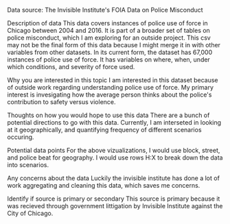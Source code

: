 
Data source: The Invisible Institute's FOIA Data on Police Misconduct 

Description of data
This data covers instances of police use of force in Chicago between 2004 and 2016. It is part of a broader set of tables on police misconduct, which I am exploring for an outside project. This csv may not be the final form of this data because I might merge it in with other variables from other datasets. In its current form, the dataset has 67,000 instances of police use of force. It has variables on where, when, under which conditions, and severity of force used. 

Why you are interested in this topic
I am interested in this dataset because of outside work regarding understanding police use of force. My primary interest is invesigating how the average person thinks about the police's contribution to safety versus violence. 

Thoughts on how you would hope to use this data
There are a bunch of potential directions to go with this data. Currently, I am interseted in looking at it geographically, and quantifying frequency of different scenarios occuring. 

Potential data points
For the above vizualizations, I would use block, street, and police beat for geography. I would use rows H:X to break down the data into scenarios. 

Any concerns about the data
Luckily the invisible institute has done a lot of work aggregating and cleaning this data, which saves me concerns. 

Identify if source is primary or secondary
This source is primary because it was recieved through government littigation by Invisible Institute against the City of Chicago. 
